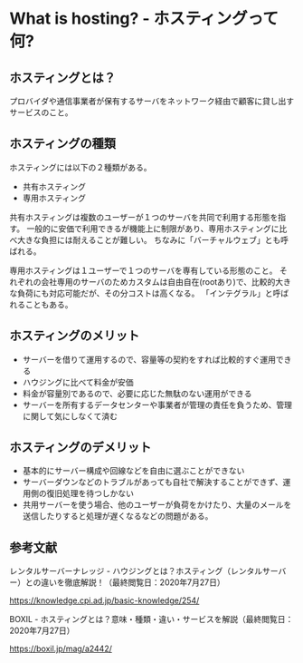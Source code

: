 # What is hosting? - ホスティングって何?
## ホスティングとは？
プロバイダや通信事業者が保有するサーバをネットワーク経由で顧客に貸し出すサービスのこと。

## ホスティングの種類
ホスティングには以下の２種類がある。

- 共有ホスティング
- 専用ホスティング

共有ホスティングは複数のユーザーが１つのサーバを共同で利用する形態を指す。
一般的に安価で利用できるが機能上に制限があり、専用ホスティングに比べ大きな負担には耐えることが難しい。
ちなみに「バーチャルウェブ」とも呼ばれる。

専用ホスティングは１ユーザーで１つのサーバを専有している形態のこと。
それぞれの会社専用のサーバのためカスタムは自由自在(rootあり)で、比較的大きな負荷にも対応可能だが、その分コストは高くなる。
「インテグラル」と呼ばれることもある。

## ホスティングのメリット
- サーバーを借りて運用するので、容量等の契約をすれば比較的すぐ運用できる
- ハウジングに比べて料金が安価
- 料金が容量別であるので、必要に応じた無駄のない運用ができる
- サーバーを所有するデータセンターや事業者が管理の責任を負うため、管理に関して気にしなくて済む

## ホスティングのデメリット
- 基本的にサーバー構成や回線などを自由に選ぶことができない
- サーバーダウンなどのトラブルがあっても自社で解決することができず、運用側の復旧処理を待つしかない
- 共用サーバーを使う場合、他のユーザーが負荷をかけたり、大量のメールを送信したりすると処理が遅くなるなどの問題がある。

## 参考文献
レンタルサーバーナレッジ - ハウジングとは？ホスティング（レンタルサーバー）との違いを徹底解説！（最終閲覧日：2020年7月27日）

https://knowledge.cpi.ad.jp/basic-knowledge/254/

BOXIL - ホスティングとは？意味・種類・違い・サービスを解説（最終閲覧日：2020年7月27日）

https://boxil.jp/mag/a2442/
